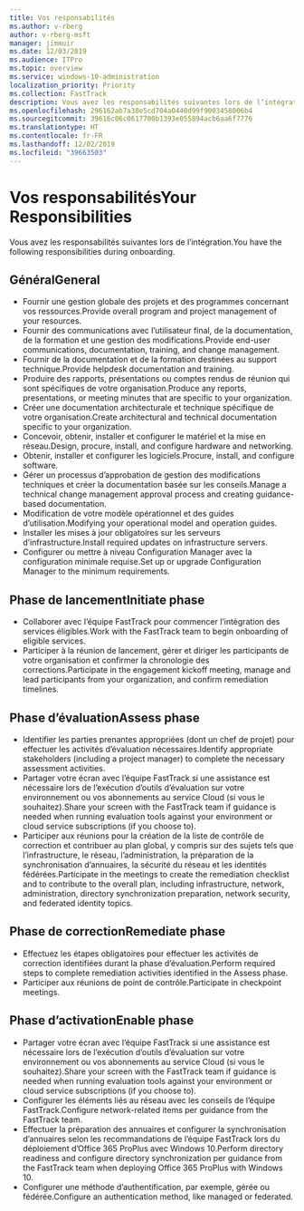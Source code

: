 ```yaml
---
title: Vos responsabilités
ms.author: v-rberg
author: v-rberg-msft
manager: jimmuir
ms.date: 12/03/2019
ms.audience: ITPro
ms.topic: overview
ms.service: windows-10-administration
localization_priority: Priority
ms.collection: FastTrack
description: Vous avez les responsabilités suivantes lors de l’intégration de Windows 10.
ms.openlocfilehash: 296162ab7a38e5cd704a0440d99f9003458006b4
ms.sourcegitcommit: 39616c06c0617700b1393e055894acb6aa6f7776
ms.translationtype: HT
ms.contentlocale: fr-FR
ms.lasthandoff: 12/02/2019
ms.locfileid: "39663503"
---
```

# <a name="your-responsibilities"></a><span data-ttu-id="2e6cb-103">Vos responsabilités</span><span class="sxs-lookup"><span data-stu-id="2e6cb-103">Your Responsibilities</span></span>

<span data-ttu-id="2e6cb-104">Vous avez les responsabilités suivantes lors de l’intégration.</span><span class="sxs-lookup"><span data-stu-id="2e6cb-104">You have the following responsibilities during onboarding.</span></span>

## <a name="general"></a><span data-ttu-id="2e6cb-105">Général</span><span class="sxs-lookup"><span data-stu-id="2e6cb-105">General</span></span>

- <span data-ttu-id="2e6cb-106">Fournir une gestion globale des projets et des programmes concernant vos ressources.</span><span class="sxs-lookup"><span data-stu-id="2e6cb-106">Provide overall program and project management of your resources.</span></span>
- <span data-ttu-id="2e6cb-107">Fournir des communications avec l’utilisateur final, de la documentation, de la formation et une gestion des modifications.</span><span class="sxs-lookup"><span data-stu-id="2e6cb-107">Provide end-user communications, documentation, training, and change management.</span></span>
- <span data-ttu-id="2e6cb-108">Fournir de la documentation et de la formation destinées au support technique.</span><span class="sxs-lookup"><span data-stu-id="2e6cb-108">Provide helpdesk documentation and training.</span></span>
- <span data-ttu-id="2e6cb-109">Produire des rapports, présentations ou comptes rendus de réunion qui sont spécifiques de votre organisation.</span><span class="sxs-lookup"><span data-stu-id="2e6cb-109">Produce any reports, presentations, or meeting minutes that are specific to your organization.</span></span>
- <span data-ttu-id="2e6cb-110">Créer une documentation architecturale et technique spécifique de votre organisation.</span><span class="sxs-lookup"><span data-stu-id="2e6cb-110">Create architectural and technical documentation specific to your organization.</span></span>
- <span data-ttu-id="2e6cb-111">Concevoir, obtenir, installer et configurer le matériel et la mise en réseau.</span><span class="sxs-lookup"><span data-stu-id="2e6cb-111">Design, procure, install, and configure hardware and networking.</span></span>
- <span data-ttu-id="2e6cb-112">Obtenir, installer et configurer les logiciels.</span><span class="sxs-lookup"><span data-stu-id="2e6cb-112">Procure, install, and configure software.</span></span>
- <span data-ttu-id="2e6cb-113">Gérer un processus d’approbation de gestion des modifications techniques et créer la documentation basée sur les conseils.</span><span class="sxs-lookup"><span data-stu-id="2e6cb-113">Manage a technical change management approval process and creating guidance-based documentation.</span></span>
- <span data-ttu-id="2e6cb-114">Modification de votre modèle opérationnel et des guides d’utilisation.</span><span class="sxs-lookup"><span data-stu-id="2e6cb-114">Modifying your operational model and operation guides.</span></span>
- <span data-ttu-id="2e6cb-115">Installer les mises à jour obligatoires sur les serveurs d’infrastructure.</span><span class="sxs-lookup"><span data-stu-id="2e6cb-115">Install required updates on infrastructure servers.</span></span>
- <span data-ttu-id="2e6cb-116">Configurer ou mettre à niveau Configuration Manager avec la configuration minimale requise.</span><span class="sxs-lookup"><span data-stu-id="2e6cb-116">Set up or upgrade Configuration Manager to the minimum requirements.</span></span>

## <a name="initiate-phase"></a><span data-ttu-id="2e6cb-117">Phase de lancement</span><span class="sxs-lookup"><span data-stu-id="2e6cb-117">Initiate phase</span></span>

- <span data-ttu-id="2e6cb-118">Collaborer avec l’équipe FastTrack pour commencer l’intégration des services éligibles.</span><span class="sxs-lookup"><span data-stu-id="2e6cb-118">Work with the FastTrack team to begin onboarding of eligible services.</span></span>
- <span data-ttu-id="2e6cb-119">Participer à la réunion de lancement, gérer et diriger les participants de votre organisation et confirmer la chronologie des corrections.</span><span class="sxs-lookup"><span data-stu-id="2e6cb-119">Participate in the engagement kickoff meeting, manage and lead participants from your organization, and confirm remediation timelines.</span></span>

## <a name="assess-phase"></a><span data-ttu-id="2e6cb-120">Phase d’évaluation</span><span class="sxs-lookup"><span data-stu-id="2e6cb-120">Assess phase</span></span>

- <span data-ttu-id="2e6cb-121">Identifier les parties prenantes appropriées (dont un chef de projet) pour effectuer les activités d’évaluation nécessaires.</span><span class="sxs-lookup"><span data-stu-id="2e6cb-121">Identify appropriate stakeholders (including a project manager) to complete the necessary assessment activities.</span></span>
- <span data-ttu-id="2e6cb-122">Partager votre écran avec l’équipe FastTrack si une assistance est nécessaire lors de l’exécution d’outils d’évaluation sur votre environnement ou vos abonnements au service Cloud (si vous le souhaitez).</span><span class="sxs-lookup"><span data-stu-id="2e6cb-122">Share your screen with the FastTrack team if guidance is needed when running evaluation tools against your environment or cloud service subscriptions (if you choose to).</span></span>
- <span data-ttu-id="2e6cb-123">Participer aux réunions pour la création de la liste de contrôle de correction et contribuer au plan global, y compris sur des sujets tels que l’infrastructure, le réseau, l’administration, la préparation de la synchronisation d’annuaires, la sécurité du réseau et les identités fédérées.</span><span class="sxs-lookup"><span data-stu-id="2e6cb-123">Participate in the meetings to create the remediation checklist and to contribute to the overall plan, including infrastructure, network, administration, directory synchronization preparation, network security, and federated identity topics.</span></span>

## <a name="remediate-phase"></a><span data-ttu-id="2e6cb-124">Phase de correction</span><span class="sxs-lookup"><span data-stu-id="2e6cb-124">Remediate phase</span></span>

- <span data-ttu-id="2e6cb-125">Effectuez les étapes obligatoires pour effectuer les activités de correction identifiées durant la phase d’évaluation.</span><span class="sxs-lookup"><span data-stu-id="2e6cb-125">Perform required steps to complete remediation activities identified in the Assess phase.</span></span>
- <span data-ttu-id="2e6cb-126">Participer aux réunions de point de contrôle.</span><span class="sxs-lookup"><span data-stu-id="2e6cb-126">Participate in checkpoint meetings.</span></span>

## <a name="enable-phase"></a><span data-ttu-id="2e6cb-127">Phase d’activation</span><span class="sxs-lookup"><span data-stu-id="2e6cb-127">Enable phase</span></span>

- <span data-ttu-id="2e6cb-128">Partager votre écran avec l’équipe FastTrack si une assistance est nécessaire lors de l’exécution d’outils d’évaluation sur votre environnement ou vos abonnements au service Cloud (si vous le souhaitez).</span><span class="sxs-lookup"><span data-stu-id="2e6cb-128">Share your screen with the FastTrack team if guidance is needed when running evaluation tools against your environment or cloud service subscriptions (if you choose to).</span></span>
- <span data-ttu-id="2e6cb-129">Configurer les éléments liés au réseau avec les conseils de l’équipe FastTrack.</span><span class="sxs-lookup"><span data-stu-id="2e6cb-129">Configure network-related items per guidance from the FastTrack team.</span></span>
- <span data-ttu-id="2e6cb-130">Effectuer la préparation des annuaires et configurer la synchronisation d’annuaires selon les recommandations de l’équipe FastTrack lors du déploiement d’Office 365 ProPlus avec Windows 10.</span><span class="sxs-lookup"><span data-stu-id="2e6cb-130">Perform directory readiness and configure directory synchronization per guidance from the FastTrack team when deploying Office 365 ProPlus with Windows 10.</span></span>
- <span data-ttu-id="2e6cb-131">Configurer une méthode d’authentification, par exemple, gérée ou fédérée.</span><span class="sxs-lookup"><span data-stu-id="2e6cb-131">Configure an authentication method, like managed or federated.</span></span>







  

  

 